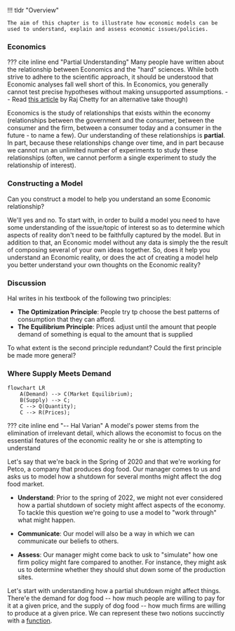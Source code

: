 !!! tldr "Overview"

    The aim of this chapter is to illustrate how economic models can be used to understand, explain and assess economic issues/policies.

### **Economics**

??? cite inline end "Partial Understanding"
    Many people have written about the relationship between Economics and the "hard" sciences. While both strive to adhere to the scientific approach, it should be understood that Economic analyses fall well short of this. In Economics, you generally cannot test precise hypotheses without making unsupported assumptions. -- Read [this article](https://www.nytimes.com/2013/10/21/opinion/yes-economics-is-a-science.html) by Raj Chetty for an alternative take though)

Economics is the study of relationships that exists within the economy (relationships between the government and the consumer, between the consumer and the firm, between a consumer today and a consumer in the future - to name a few). Our understanding of these relationships is **partial**. In part, because these relationships change over time, and in part because we cannot run an unlimited number of experiments to study these relationships (often, we cannot perform a single experiment to study the relationship of interest). 

### **Constructing a Model**
Can you construct a model to help you understand an some Economic relationship?

We'll yes and no. To start with, in order to build a model you need to have some understanding of the issue/topic of interest so as to determine which aspects of reality don't need to be faithfully captured by the model. But in addition to that, an Economic model without any data is simply the the result of composing several of your own ideas together. So, does it help you understand an Economic reality, or does the act of creating a model help you better understand your own thoughts on the Economic reality?

### **Discussion**

Hal writes in his textbook of the following two principles:
    
- **The Optimization Principle**: People try tp choose the best patterns of consumption that they can afford.
- **The Equilibrium Principle**: Prices adjust until the amount that people demand of something is equal to the amount that is supplied

To what extent is the second principle redundant? Could the first principle be made more general?

### **Where Supply Meets Demand**

``` mermaid
flowchart LR
    A(Demand) --> C(Market Equilibrium);
    B(Supply) --> C;
    C --> Q(Quantity);
    C --> R(Prices);
```

??? cite inline end "-- Hal Varian"
    A model's power stems from the elimination of irrelevant detail, which allows the economist to focus on the essential features of the economic reality he or she is attempting to understand 

Let's say that we're back in the Spring of 2020 and that we're working for Petco, a company that produces dog food. Our manager comes to us and asks us to model how a shutdown for several months might affect the dog food market.

- **Understand**: Prior to the spring of 2022, we might not ever considered how a partial shutdown of society might affect aspects of the economy. To tackle this question we're going to use a model to "work through" what might happen.

- **Communicate**: Our model will also be a way in which we can communicate our beliefs to others. 

- **Assess**: Our manager might come back to usk to "simulate" how one firm policy might fare compared to another. For instance, they might ask us to determine whether they should shut down some of the production sites.

Let's start with understanding how a partial shutdown might affect things. There'e the demand for dog food -- how much people are willing to pay for it at a given price, and the supply of dog food -- how much firms are willing to produce at a given price. We can represent these two notions succinctly with a [function](./../../math/function).


